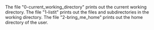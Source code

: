 The file "0-current_working_directory" prints out the current working directory.
The file "1-listit" prints out the files and subdirectories in the working directory.
The file "2-bring_me_home" prints out the home directory of the user.


